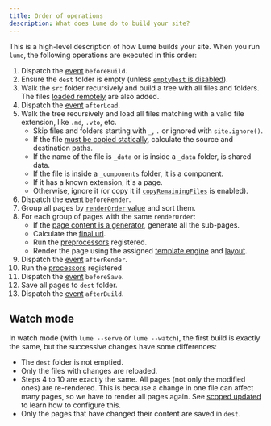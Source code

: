 ```yaml
---
title: Order of operations
description: What does Lume do to build your site?
---
```


This is a high-level description of how Lume builds your site. When you run
`lume`, the following operations are executed in this order:

1. Dispatch the [event](../core/events.md) `beforeBuild`.
2. Ensure the `dest` folder is empty (unless
   [`emptyDest` is disabled](../configuration/config-file.md#emptydest)).
3. Walk the `src` folder recursively and build a tree with all files and
   folders. The files [loaded remotely](../core/remote-files.md) are also added.
4. Dispatch the [event](../core/events.md) `afterLoad`.
5. Walk the tree recursively and load all files matching with a valid file
   extension, like `.md`, `.vto`, etc.
   - Skip files and folders starting with `_`, `.` or ignored with
     `site.ignore()`.
   - If the file
     [must be copied statically](../configuration/copy-static-files.md),
     calculate the source and destination paths.
   - If the name of the file is `_data` or is inside a `_data` folder, is shared
     data.
   - If the file is inside a `_components` folder, it is a component.
   - If it has a known extension, it's a page.
   - Otherwise, ignore it (or copy it if
     [`copyRemainingFiles`](../configuration/copy-static-files.md#copy-remaining-files)
     is enabled).
6. Dispatch the [event](../core/events.md) `beforeRender`.
7. Group all pages by [`renderOrder` value](../core/render-order.md) and sort
   them.
8. For each group of pages with the same `renderOrder`:
   - If the [page content is a generator](../core/searching.md#pagination),
     generate all the sub-pages.
   - Calculate the [final url](../creating-pages/urls.md).
   - Run the [preprocessors](../core/processors.md#preprocess) registered.
   - Render the page using the assigned
     [template engine](../core/multiple-template-engines.md) and
     [layout](../creating-pages/layouts.md).
9. Dispatch the [event](../core/events.md) `afterRender`.
10. Run the [processors](../core/processors.md) registered
11. Dispatch the [event](../core/events.md) `beforeSave`.
12. Save all pages to `dest` folder.
13. Dispatch the [event](../core/events.md) `afterBuild`.

## Watch mode

In watch mode (with `lume --serve` or `lume --watch`), the first build is
exactly the same, but the successive changes have some differences:

- The `dest` folder is not emptied.
- Only the files with changes are reloaded.
- Steps 4 to 10 are exactly the same. All pages (not only the modified ones) are
  re-rendered. This is because a change in one file can affect many pages, so we
  have to render all pages again. See
  [scoped updated](../core/scoped-updates.md) to learn how to configure this.
- Only the pages that have changed their content are saved in `dest`.
